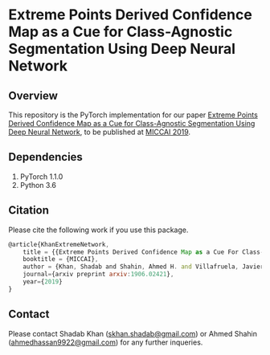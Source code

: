 # Extreme Points Derived Confidence Map as a Cue for Class-Agnostic Segmentation Using Deep Neural Network

## Overview
This repository is the PyTorch implementation for our paper [Extreme Points Derived Confidence Map as a Cue for Class-Agnostic Segmentation Using Deep Neural Network](https://arxiv.org/abs/1906.02421), to be published at [MICCAI 2019](https://www.miccai2019.org/).

## Dependencies
1. PyTorch 1.1.0
2. Python 3.6

## Citation
Please cite the following work if you use this package.
```javascript
@article{KhanExtremeNetwork,
    title = {{Extreme Points Derived Confidence Map as a Cue For Class-Agnostic Segmentation Using Deep Neural Network}},
    booktitle = {MICCAI},
    author = {Khan, Shadab and Shahin, Ahmed H. and Villafruela, Javier and Shen, Jianbing and Shao, Ling},
    journal={arxiv preprint arxiv:1906.02421},
    year={2019}
}
```

## Contact 
Please contact Shadab Khan (skhan.shadab@gmail.com) or Ahmed Shahin (ahmedhassan9922@gmail.com) for any further inqueries.
